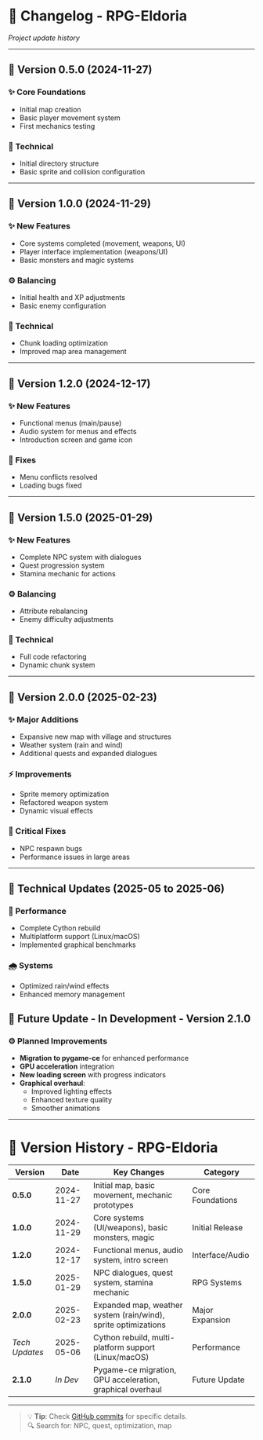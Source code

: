 # 📜 Changelog - RPG-Eldoria  
*Project update history*  

---

## **🌌 Version 0.5.0** (2024-11-27)  
### ✨ Core Foundations  
- Initial map creation  
- Basic player movement system  
- First mechanics testing  

### 🔧 Technical  
- Initial directory structure  
- Basic sprite and collision configuration  

---

## **🔹 Version 1.0.0** (2024-11-29)  
### ✨ New Features  
- Core systems completed (movement, weapons, UI)  
- Player interface implementation (weapons/UI)  
- Basic monsters and magic systems  

### ⚙️ Balancing  
- Initial health and XP adjustments  
- Basic enemy configuration  

### 🔧 Technical  
- Chunk loading optimization  
- Improved map area management  

---

## **🔹 Version 1.2.0** (2024-12-17)  
### ✨ New Features  
- Functional menus (main/pause)  
- Audio system for menus and effects  
- Introduction screen and game icon  

### 🐛 Fixes  
- Menu conflicts resolved  
- Loading bugs fixed  

---

## **🔹 Version 1.5.0** (2025-01-29)  
### ✨ New Features  
- Complete NPC system with dialogues  
- Quest progression system  
- Stamina mechanic for actions  

### ⚙️ Balancing  
- Attribute rebalancing  
- Enemy difficulty adjustments  

### 🔧 Technical  
- Full code refactoring  
- Dynamic chunk system  

---

## **🌌 Version 2.0.0** (2025-02-23)  
### ✨ Major Additions  
- Expansive new map with village and structures  
- Weather system (rain and wind)  
- Additional quests and expanded dialogues  

### ⚡ Improvements  
- Sprite memory optimization  
- Refactored weapon system  
- Dynamic visual effects  

### 🐛 Critical Fixes  
- NPC respawn bugs  
- Performance issues in large areas  

---

## **🔧 Technical Updates** (2025-05 to 2025-06)  
### 🚀 Performance  
- Complete Cython rebuild  
- Multiplatform support (Linux/macOS)  
- Implemented graphical benchmarks  

### 🌧️ Systems  
- Optimized rain/wind effects  
- Enhanced memory management

## **🚧 Future Update - In Development - Version 2.1.0**  
### ⚙️ Planned Improvements  
- **Migration to pygame-ce** for enhanced performance  
- **GPU acceleration** integration  
- **New loading screen** with progress indicators  
- **Graphical overhaul**:  
  - Improved lighting effects  
  - Enhanced texture quality  
  - Smoother animations  

---

# 📜 Version History - RPG-Eldoria

| Version      | Date         | Key Changes                                                                         | Category               |
|--------------|--------------|-------------------------------------------------------------------------------------|------------------------|
| **0.5.0**    | 2024-11-27   | Initial map, basic movement, mechanic prototypes                                    | Core Foundations       |
| **1.0.0**    | 2024-11-29   | Core systems (UI/weapons), basic monsters, magic                                    | Initial Release        |
| **1.2.0**    | 2024-12-17   | Functional menus, audio system, intro screen                                        | Interface/Audio        |
| **1.5.0**    | 2025-01-29   | NPC dialogues, quest system, stamina mechanic                                       | RPG Systems            |
| **2.0.0**    | 2025-02-23   | Expanded map, weather system (rain/wind), sprite optimizations                      | Major Expansion        |
| *Tech Updates* | 2025-05-06  | Cython rebuild, multi-platform support (Linux/macOS)                               | Performance            |
| **2.1.0**    | *In Dev*     | Pygame-ce migration, GPU acceleration, graphical overhaul                           | Future Update          |

---


> 💡 **Tip**: Check [GitHub commits](https://github.com/GabrielNat1/RPG-Eldoria/commits) for specific details.  
> 🔍 Search for: NPC, quest, optimization, map
